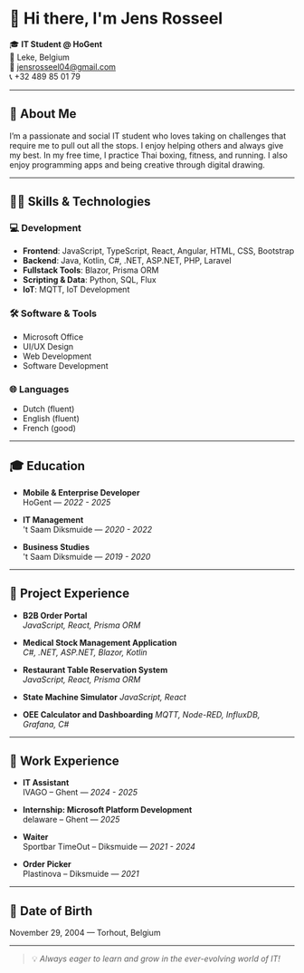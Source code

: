 # 👋 Hi there, I'm Jens Rosseel

🎓 **IT Student @ HoGent**  
📍 Leke, Belgium  
📧 jensrosseel04@gmail.com  
📞 +32 489 85 01 79  

---

## 🧠 About Me

I’m a passionate and social IT student who loves taking on challenges that require me to pull out all the stops. I enjoy helping others and always give my best. In my free time, I practice Thai boxing, fitness, and running. I also enjoy programming apps and being creative through digital drawing.

---

## 🧑‍💻 Skills & Technologies

### 💻 Development
- **Frontend**: JavaScript, TypeScript, React, Angular, HTML, CSS, Bootstrap  
- **Backend**: Java, Kotlin, C#, .NET, ASP.NET, PHP, Laravel  
- **Fullstack Tools**: Blazor, Prisma ORM  
- **Scripting & Data**: Python, SQL, Flux  
- **IoT**: MQTT, IoT Development  

### 🛠 Software & Tools
- Microsoft Office  
- UI/UX Design  
- Web Development  
- Software Development  

### 🌐 Languages
- Dutch (fluent)  
- English (fluent)  
- French (good)  

---

## 🎓 Education

- **Mobile & Enterprise Developer**  
  HoGent — *2022 - 2025*

- **IT Management**  
  't Saam Diksmuide — *2020 - 2022*

- **Business Studies**  
  't Saam Diksmuide — *2019 - 2020*

---

## 🧪 Project Experience

- **B2B Order Portal**  
  *JavaScript, React, Prisma ORM*

- **Medical Stock Management Application**  
  *C#, .NET, ASP.NET, Blazor, Kotlin*

- **Restaurant Table Reservation System**  
  *JavaScript, React, Prisma ORM*

- **State Machine Simulator**
  *JavaScript, React*

- **OEE Calculator and Dashboarding**
  *MQTT, Node-RED, InfluxDB, Grafana, C#*

---

## 💼 Work Experience

- **IT Assistant**  
  IVAGO – Ghent — *2024 - 2025*

- **Internship: Microsoft Platform Development**  
  delaware – Ghent — *2025*

- **Waiter**  
  Sportbar TimeOut – Diksmuide — *2021 - 2024*

- **Order Picker**  
  Plastinova – Diksmuide — *2021*

---

## 🎂 Date of Birth

November 29, 2004 — Torhout, Belgium

---

> 💡 *Always eager to learn and grow in the ever-evolving world of IT!*


<!--
**jensrosseel2/jensrosseel2** is a ✨ _special_ ✨ repository because its `README.md` (this file) appears on your GitHub profile.

Here are some ideas to get you started:

- 🔭 I’m currently working on ...
- 🌱 I’m currently learning ...
- 👯 I’m looking to collaborate on ...
- 🤔 I’m looking for help with ...
- 💬 Ask me about ...
- 📫 How to reach me: ...
- 😄 Pronouns: ...
- ⚡ Fun fact: ...
-->
